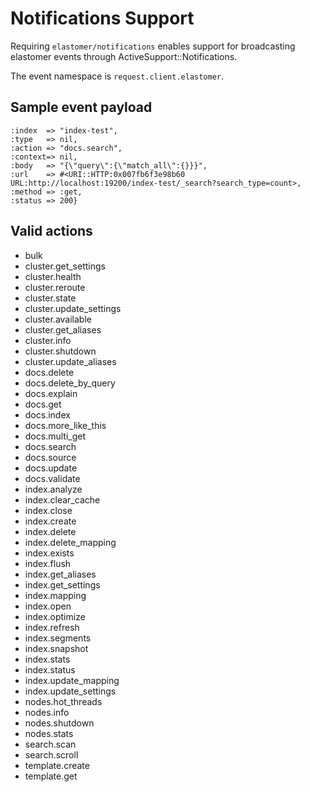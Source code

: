 # Notifications Support

Requiring `elastomer/notifications` enables support for broadcasting
elastomer events through ActiveSupport::Notifications.

The event namespace is `request.client.elastomer`.

## Sample event payload

```
:index  => "index-test",
:type   => nil,
:action => "docs.search",
:context=> nil,
:body   => "{\"query\":{\"match_all\":{}}}",
:url    => #<URI::HTTP:0x007fb6f3e98b60 URL:http://localhost:19200/index-test/_search?search_type=count>,
:method => :get,
:status => 200}
```

## Valid actions
- bulk
- cluster.get_settings
- cluster.health
- cluster.reroute
- cluster.state
- cluster.update_settings
- cluster.available
- cluster.get_aliases
- cluster.info
- cluster.shutdown
- cluster.update_aliases
- docs.delete
- docs.delete_by_query
- docs.explain
- docs.get
- docs.index
- docs.more_like_this
- docs.multi_get
- docs.search
- docs.source
- docs.update
- docs.validate
- index.analyze
- index.clear_cache
- index.close
- index.create
- index.delete
- index.delete_mapping
- index.exists
- index.flush
- index.get_aliases
- index.get_settings
- index.mapping
- index.open
- index.optimize
- index.refresh
- index.segments
- index.snapshot
- index.stats
- index.status
- index.update_mapping
- index.update_settings
- nodes.hot_threads
- nodes.info
- nodes.shutdown
- nodes.stats
- search.scan
- search.scroll
- template.create
- template.get
